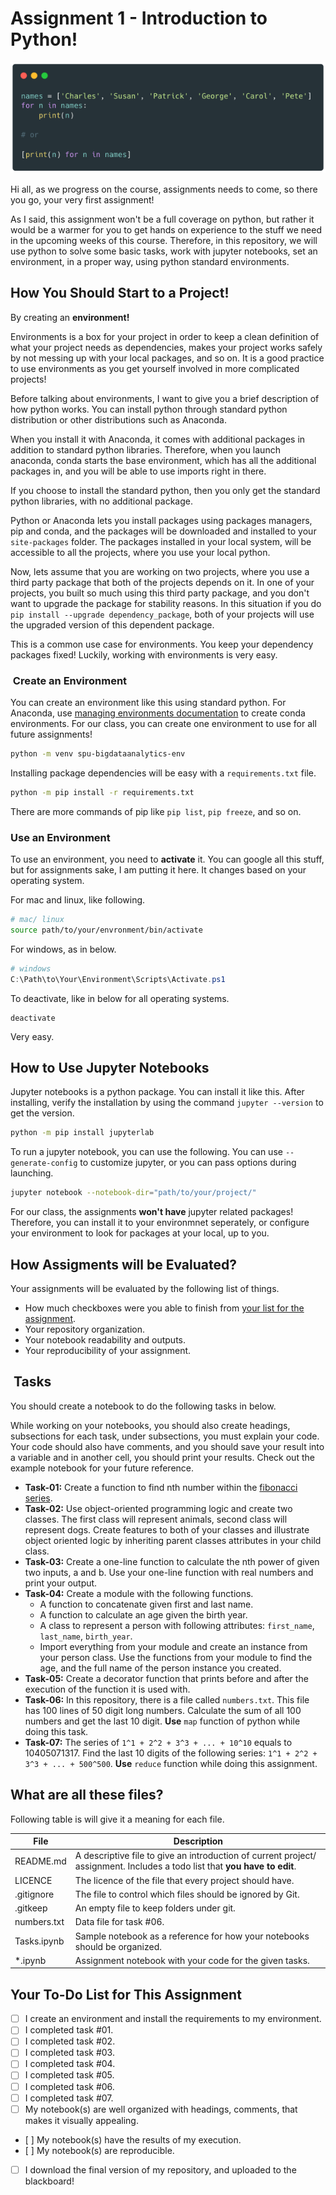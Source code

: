# Assignment 1 - Introduction to Python!

![header-image](https://raw.githubusercontent.com/wilfredinni/pysheetComments/master/2019/March/python_comprehensions/comprehensions.png)

Hi all, as we progress on the course, assignments needs to come, so there you go, your very first assignment!

As I said, this assignment won't be a full coverage on python, but rather it would be a warmer for you to get hands on experience to the stuff we need in the upcoming weeks of this course. Therefore, in this repository, we will use python to solve some basic tasks, work with jupyter notebooks, set an environment, in a proper way, using python standard environments.

## How You Should Start to a Project!

By creating an **environment!**

Environments is a box for your project in order to keep a clean definition of what your project needs as dependencies, makes your project works safely by not messing up with your local packages, and so on. It is a good practice to use environments as you get yourself involved in more complicated projects!

Before talking about environments, I want to give you a brief description of how python works. You can install python through standard python distribution or other distributions such as Anaconda. 

When you install it with Anaconda, it comes with additional packages in addition to standard python libraries. Therefore, when you launch anaconda, conda starts the base environment, which has all the additional packages in, and you will be able to use imports right in there. 

If you choose to install the standard python, then you only get the standard python libraries, with no additional package. 

Python or Anaconda lets you install packages using packages managers, pip and conda, and the packages will be downloaded and installed to your `site-packages` folder. The packages installed in your local system, will be accessible to all the projects, where you use your local python.

Now, lets assume that you are working on two projects, where you use a third party package that both of the projects depends on it. In one of your projects, you built so much using this third party package, and you don't want to upgrade the package for stability reasons. In this situation if you do `pip install --upgrade dependency_package`, both of your projects will use the upgraded version of this dependent package.

This is a common use case for environments. You keep your dependency packages fixed! Luckily, working with environments is very easy.

<h3> Create an Environment </h3>

You can create an environment like this using standard python. For Anaconda, use [managing environments documentation](https://docs.conda.io/projects/conda/en/latest/user-guide/tasks/manage-environments.html) to create conda environments. For our class, you can create one environment to use for all future assignments!

``` sh
python -m venv spu-bigdataanalytics-env
```

Installing package dependencies will be easy with a `requirements.txt` file. 

``` sh
python -m pip install -r requirements.txt
```

There are more commands of pip like `pip list`, `pip freeze`, and so on.

### Use an Environment

To use an environment, you need to **activate** it. You can google all this stuff, but for assignments sake, I am putting it here. It changes based on your operating system.

For mac and linux, like following.

``` sh
# mac/ linux
source path/to/your/envronment/bin/activate
```

For windows, as in below.

``` ps1
# windows
C:\Path\to\Your\Environment\Scripts\Activate.ps1
```

To deactivate, like in below for all operating systems.

```
deactivate
```

Very easy.

## How to Use Jupyter Notebooks

Jupyter notebooks is a python package. You can install it like this. After installing, verify the installation by using the command `jupyter --version` to get the version.

``` sh
python -m pip install jupyterlab
```

To run a jupyter notebook, you can use the following. You can use `--generate-config` to customize jupyter, or you can pass options during launching.

``` sh
jupyter notebook --notebook-dir="path/to/your/project/"
```

For our class, the assignments **won't have** jupyter related packages! Therefore, you can install it to your environmnet seperately, or configure your environment to look for packages at your local, up to you.

## How Assigments will be Evaluated?

Your assignments will be evaluated by the following list of things.

- How much checkboxes were you able to finish from [your list for the assignment](#your-to-do-list-for-this-task).
- Your repository organization.
- Your notebook readability and outputs.
- Your reproducibility of your assignment.

<h2> Tasks </h2>

You should create a notebook to do the following tasks in below. 

<!-- TODO: Create an example notebook to illustrate how notebooks should be. -->
While working on your notebooks, you should also create headings, subsections for each task, under subsections, you must explain your code. Your code should also have comments, and you should save your result into a variable and in another cell, you should print your results. Check out the example notebook for your future reference.

- **Task-01:** Create a function to find nth number within the [fibonacci series](https://en.wikipedia.org/wiki/Fibonacci_number).
- **Task-02:** Use object-oriented programming logic and create two classes. The first class will represent animals, second class will represent dogs. Create features to both of your classes and illustrate object oriented logic by inheriting parent classes attributes in your child class.
- **Task-03:** Create a one-line function to calculate the nth power of given two inputs, a and b. Use your one-line function with real numbers and print your output.
- **Task-04:** Create a module with the following functions.
    - A function to concatenate given first and last name.
    - A function to calculate an age given the birth year.
    - A class to represent a person with following attributes: `first_name`, `last_name`, `birth_year`.
    - Import everything from your module and create an instance from your person class. Use the functions from your module to find the age, and the full name of the person instance you created.
- **Task-05:** Create a decorator function that prints before and after the execution of the function it is used with.
- **Task-06:** In this repository, there is a file called `numbers.txt`. This file has 100 lines of 50 digit long numbers. Calculate the sum of all 100 numbers and get the last 10 digit. **Use** `map` function of python while doing this task.
- **Task-07:** The series of `1^1 + 2^2 + 3^3 + ... + 10^10` equals to 10405071317. Find the last 10 digits of the following series: `1^1 + 2^2 + 3^3 + ... + 500^500`. **Use** `reduce` function while doing this assignment.

## What are all these files?

Following table is will give it a meaning for each file.

File                | Description 
-------             | ----------- 
README.md           | A descriptive file to give an introduction of current project/ assignment. Includes a todo list that **you have to edit**.
LICENCE             | The licence of the file that every project should have.
.gitignore          | The file to control which files should be ignored by Git.
.gitkeep            | An empty file to keep folders under git.
numbers.txt         | Data file for task #06.
Tasks.ipynb         | Sample notebook as a reference for how your notebooks should be organized.
*.ipynb             | Assignment notebook with your code for the given tasks.
## Your To-Do List for This Assignment

- [ ] I create an environment and install the requirements to my environment.
- [ ] I completed task #01.
- [ ] I completed task #02.
- [ ] I completed task #03.
- [ ] I completed task #04.
- [ ] I completed task #05.
- [ ] I completed task #06.
- [ ] I completed task #07.
- [ ] My notebook(s) are well organized with headings, comments, that makes it visually appealing.
- [ ] My notebook(s) have the results of my execution.
- [ ] My notebook(s) are reproducible.
- [ ] I download the final version of my repository, and uploaded to the blackboard!
